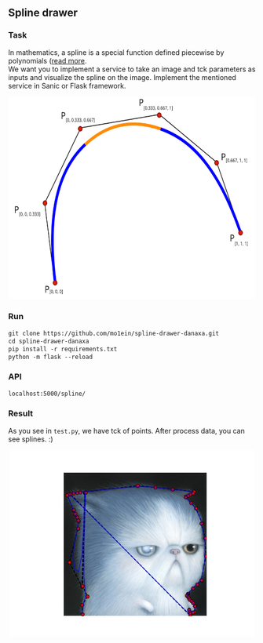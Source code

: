 
## Spline drawer
### Task

In mathematics, a spline is a special function defined piecewise by polynomials ([read more](https://en.wikipedia.org/wiki/Spline_(mathematics)). <br />
We want you to implement a service to take an image and
tck parameters as inputs and visualize the spline on the image. Implement the mentioned service in Sanic or Flask framework.

<p align="center">
<img src="./static/spline.svg" width="660" height="412" />
</p>


### Run
```
git clone https://github.com/mo1ein/spline-drawer-danaxa.git
cd spline-drawer-danaxa
pip install -r requirements.txt
python -m flask --reload
```

### API
```
localhost:5000/spline/
```

### Result
As you see in `test.py`, we have tck of points. After process data, you can see splines. :)

<p align="center">
<img src="./static/out.jpg" width="500" height="380" />
</p>

